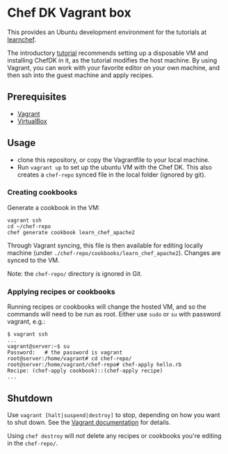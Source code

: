 # Chef DK Vagrant box

This provides an Ubuntu development environment for the tutorials at
[learnchef](https://learn.chef.io).

The introductory [tutorial](https://learn.chef.io/)
recommends setting up a disposable VM and installing ChefDK in it, as
the tutorial modifies the host machine.  By using Vagrant, you can
work with your favorite editor on your own machine, and then ssh into
the guest machine and apply recipes.

## Prerequisites

* [Vagrant](http://vagrantup.com/downloads)
* [VirtualBox](https://www.virtualbox.org/)

## Usage

* clone this repository, or copy the Vagrantfile to your local machine.
* Run `vagrant up` to set up the ubuntu VM with the Chef DK.  This
  also creates a `chef-repo` synced file in the local folder (ignored
  by git).

### Creating cookbooks

Generate a cookbook in the VM:

    vagrant ssh
    cd ~/chef-repo
    chef generate cookbook learn_chef_apache2

Through Vagrant syncing, this file is then available for editing
locally machine (under `./chef-repo/cookbooks/learn_chef_apache2`).
Changes are synced to the VM.

Note: the `chef-repo/` directory is ignored in Git.

### Applying recipes or cookbooks

Running recipes or cookbooks will change the hosted VM, and so the
commands will need to be run as root.  Either use `sudo` or `su` with
password vagrant, e.g.:

    $ vagrant ssh
    ...
    vagrant@server:~$ su
    Password:   # the password is vagrant
    root@server:/home/vagrant# cd chef-repo/
    root@server:/home/vagrant/chef-repo# chef-apply hello.rb
    Recipe: (chef-apply cookbook)::(chef-apply recipe)
    ...

## Shutdown

Use `vagrant [halt|suspend|destroy]` to stop, depending on how you
want to shut down.  See the [Vagrant
documentation](https://docs.vagrantup.com/v2/getting-started/teardown.html)
for details.

Using `chef destroy` will *not* delete any recipes or cookbooks you're
editing in the `chef-repo/`.
